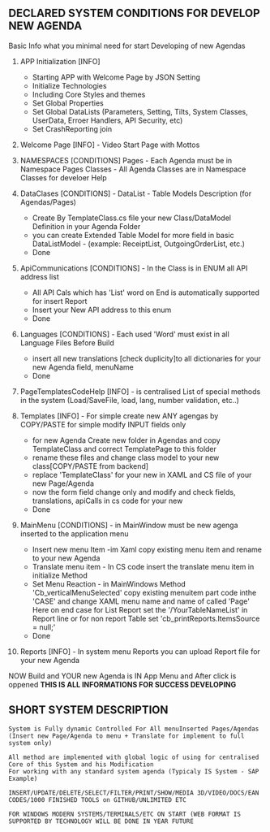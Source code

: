 ## DECLARED SYSTEM CONDITIONS FOR DEVELOP NEW AGENDA
Basic Info what you minimal need for start Developing of new Agendas

1. APP Initialization [INFO]
	- Starting APP with Welcome Page by JSON Setting
	- Initialize Technologies
	- Including Core Styles and themes
	- Set Global Properties
	- Set Global DataLists  (Parameters, Setting, Tilts, System Classes, UserData, Erroer Handlers, API Security, etc)
	- Set CrashReporting join
	
1. Welcome Page [INFO] - Video Start Page with Mottos


1. NAMESPACES [CONDITIONS]
	Pages - Each Agenda must be in Namespace Pages
	Classes - All Agenda Classes are in Namespace Classes for develoer Help


1. DataClases [CONDITIONS] - DataList - Table Models Description (for Agendas/Pages)
	- Create By TemplateClass.cs file your new Class/DataModel Definition in your Agenda Folder
	- you can create Extended Table Model for more field in basic DataListModel - (example: ReceiptList, OutgoingOrderList, etc.)
	- Done

1. ApiCommunications [CONDITIONS] - In the Class is in ENUM all API address list
	- All API Cals  which has 'List' word on End is automatically supported for insert Report
	- Insert your New API address to this enum
	- Done
	
1. Languages [CONDITIONS] - Each used 'Word' must exist in all Language Files Before Build 
	- insert all new translations [check duplicity]to all dictionaries for your new Agenda field, menuName
	- Done

1. PageTemplatesCodeHelp [INFO] - is centralised List of special methods in the system (Load/SaveFile, load, lang, number validation, etc..)


1. Templates [INFO]  - For simple create new ANY agengas by COPY/PASTE for simple modify INPUT fields only
	- for new Agenda Create new folder in Agendas and copy TemplateClass and correct TemplatePage to this folder
	- rename these files and change class model to your new class[COPY/PASTE from backend]
	- replace 'TemplateClass' for your new in XAML and CS file of your new Page/Agenda
	- now the form field change only and modify and check fields, translations, apiCalls in cs code for your new
	- Done
	

1. MainMenu [CONDITIONS]  - in MainWindow must be new agenga inserted to the application menu
    - Insert new menu Item -im Xaml copy existing menu item and rename to your new Agenda   
    - Translate menu item - In CS code insert the translate menu item in initialize Method
    - Set Menu Reaction - in MainWindows Method 'Cb_verticalMenuSelected' copy existing menuitem part code inthe 'CASE' and change XAML menu name and name of called 'Page'
      Here on end case for List Report set the '/YourTableNameList' in Report line 
      or for non report Table set 'cb_printReports.ItemsSource = null;'
	- Done
	
1. Reports [INFO] - In system menu Reports you can upload Report file for your new Agenda 

NOW Build and YOUR new Agenda is IN App Menu and After click is oppened
**THIS IS ALL INFORMATIONS FOR SUCCESS DEVELOPING**

## SHORT SYSTEM DESCRIPTION

	System is Fully dynamic Controlled For All menuInserted Pages/Agendas 
	(Insert new Page/Agenda to menu + Translate for implement to full system only)

	All method are implemented with global logic of using for centralised Core of this System and his Modification
	For working with any standard system agenda (Typicaly IS System - SAP Example) 

	INSERT/UPDATE/DELETE/SELECT/FILTER/PRINT/SHOW/MEDIA 3D/VIDEO/DOCS/EAN CODES/1000 FINISHED TOOLS on GITHUB/UNLIMITED ETC

	FOR WINDOWS MODERN SYSTEMS/TERMINALS/ETC ON START (WEB FORMAT IS SUPPORTED BY TECHNOLOGY WILL BE DONE IN YEAR FUTURE



